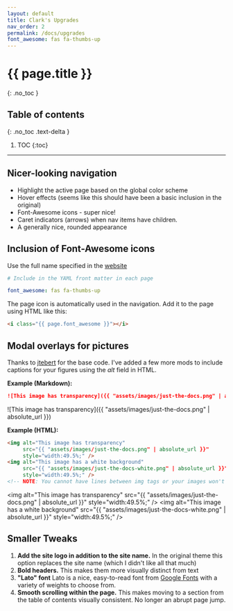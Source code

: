 ```yaml
---
layout: default
title: Clark's Upgrades
nav_order: 2
permalink: /docs/upgrades
font_awesome: fas fa-thumbs-up
---
```


# <i class="{{ page.font_awesome }}"></i> {{ page.title }}
{: .no_toc }

## Table of contents
{: .no_toc .text-delta }

1. TOC
{:toc}

---


## Nicer-looking navigation
- Highlight the active page based on the global color scheme
- Hover effects (seems like this should have been a basic inclusion in the original)
- Font-Awesome icons - super nice!
- Caret indicators (arrows) when nav items have children.
- A generally nice, rounded appearance


## Inclusion of Font-Awesome icons
Use the full name specified in the [website](https://fontawesome.com/icons/thumbs-up?style=solid) 
```yaml
# Include in the YAML front matter in each page

font_awesome: fas fa-thumbs-up
```
The page icon is automatically used in the navigation. Add it to the page using HTML like this:
```html
<i class="{{ page.font_awesome }}"></i>
```

## Modal overlays for pictures
Thanks to [jtebert](https://github.com/jtebert) for the base code. I've added a few more mods to include captions for your figures using the _alt_ field in HTML.

**Example (Markdown):**

``` markdown
![This image has transparency]({{ "assets/images/just-the-docs.png" | absolute_url }})
```

![This image has transparency]({{ "assets/images/just-the-docs.png" | absolute_url }})

**Example (HTML):**

``` html
<img alt="This image has transparency"
	 src="{{ "assets/images/just-the-docs.png" | absolute_url }}"
	 style="width:49.5%;" />
<img alt="This image has a white background"
	 src="{{ "assets/images/just-the-docs-white.png" | absolute_url }}"
	 style="width:49.5%;" />
<!-- NOTE: You cannot have lines between img tags or your images won't end up next to each other. -->
```

<img alt="This image has transparency"
	 src="{{ "assets/images/just-the-docs.png" | absolute_url }}"
	 style="width:49.5%;" />
<img alt="This image has a white background"
	 src="{{ "assets/images/just-the-docs-white.png" | absolute_url }}"
	 style="width:49.5%;" />


## Smaller Tweaks
1. **Add the site logo in addition to the site name.** In the original theme this option replaces the site name (which I didn't like all that much)
2. **Bold headers.** This makes them more visually distinct from text
3. **"Lato" font** Lato is a nice, easy-to-read font from [Google Fonts](https://fonts.google.com/specimen/Lato) with a variety of weights to choose from.
4. **Smooth scrolling within the page.** This makes moving to a section from the table of contents visually consistent. No longer an abrupt page jump.
